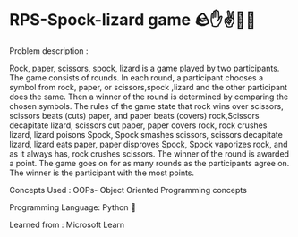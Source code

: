 # RPS-Spock-lizard game 🪨✋✌️🖖🦎

Problem description : 

Rock, paper, scissors, spock, lizard is a game played by two participants. The game consists of rounds. In each round, a participant chooses a symbol from rock, paper, or scissors,spock ,lizard and the other participant does the same. Then a winner of the round is determined by comparing the chosen symbols. The rules of the game state that rock wins over scissors, scissors beats (cuts) paper, and paper beats (covers) rock,Scissors decapitate lizard, scissors cut paper, paper covers rock, rock crushes lizard, lizard poisons Spock, Spock smashes scissors, scissors decapitate lizard, lizard eats paper, paper disproves Spock, Spock vaporizes rock, and as it always has, rock crushes scissors. The winner of the round is awarded a point. The game goes on for as many rounds as the participants agree on. The winner is the participant with the most points.

Concepts Used :
 OOPs- Object  Oriented Programming concepts

Programming Language:
 Python 🐍

Learned from : 
Microsoft Learn

